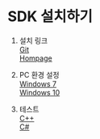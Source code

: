 
# SDK 설치하기

1. 설치 링크
<br> [Git](https://github.com/CREVIS/Camera/tree/master/MCam40)
<br> [Hompage](https://crevis.co.kr/Customer/download)

2. PC 환경 설정
<br> [Windows 7](https://github.com/CREVIS/Camera/blob/master/SDK%20%EC%84%A4%EC%B9%98%ED%95%98%EA%B8%B0/MarkDownPages/Windows%207.md)
<br> [Windows 10](https://github.com/CREVIS/Camera/blob/master/SDK%20%EC%84%A4%EC%B9%98%ED%95%98%EA%B8%B0/MarkDownPages/Windows%207.md)


3. 테스트
<br> [C++](https://github.com/CREVIS/Camera/blob/master/SDK%20%EC%84%A4%EC%B9%98%ED%95%98%EA%B8%B0/C%2B%2B.md)
<br> [C#](https://github.com/CREVIS/Camera/blob/master/SDK%20%EC%84%A4%EC%B9%98%ED%95%98%EA%B8%B0/C%23.md)
